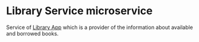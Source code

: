 # Library Service microservice

Service of [Library App](https://github.com/arvisit/modsen-lib-app) which is a provider of the 
information about available and borrowed books.
